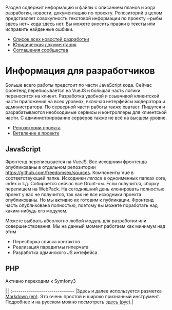 Раздел содержит информацию и файлы с описанием планов и хода разработки, новости, документацию по проекту. Репозиторий в целом представляет совокупность текстовой информации по проекту ~рыбы здесь нет~ кода здесь нет. Вы можете вносить правки в тексты или исправить найденные ошбики.

- [Список всех новостей разработки](https://github.com/freedomsex/docs/tree/master/news) 
- [Юридическая документация](https://github.com/freedomsex/docs/tree/master/de-jure)
- [Соглашения сообщества](https://github.com/freedomsex/docs/tree/master/deal)

# Информация для разработчиков
Больше всего работы предстоит по части JavaScript кода. Сейчас фронтенд переписывается на VueJS и большая часть логики переносится на клиент. Разработка удобной и озывчивой клиентской части приложения на всех уровнях, включая интерфейсы модератора и администратора. По серверной части работы также хватает. Пишутся и разрабатываются необходимые сервисы и контроллеры для клиентской части. 
С администрирование серверов также не всё на высшем уровне.
* [Репозитории проекта](https://github.com/freedomsex/docs/blob/master/news/20160707-Репозитории-проекта.md) 
* [Ветвление в проекте](https://github.com/freedomsex/docs/blob/master/news/20160616-Ветки.md) 

## JavaScript
Фронтенд переписывается на VueJS. Все исходники фронтенда опубликованы в отдельном репозитории https://github.com/freedomsex/sources. Компоненты Vue в соответствующей папке. Исходники _легаси_ в одноименных папках core, index и т.д. Собирается сейчас всё Grunt-ом. Если получится, сборку перепишем на WebPack. На сегодняшний день клонировать полностью проект у вас не получится, так как не все исходники проекта опубликованы. Но мы активно их готовим к публикации. Фронтенд часть опубликована полностью, поэтому вы можете поработать над каким-нибудь его модулем.  

Можете выбрать абсолютно любой модуль для разработки или совершенствования. Мы на данный момент работаем как минимум над этим
- Пересборка списка контактов
- Реализация парадигмы гиперчата
- Разработка админского JS интефейса

## PHP
Активно переходим к Symfony3  


| |
:------------------------------
|Здесь и далее используется разметка [Markdown (en)](https://guides.github.com/features/mastering-markdown/). Это очень простой и широко признанный инструмент. Подробнее и на русском можно посмотреть [здесь (рус)](http://linuxforum.ru/markdown).|

